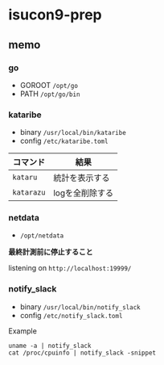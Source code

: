 # isucon9-prep

## memo

### go

- GOROOT `/opt/go`
- PATH `/opt/go/bin`

### kataribe

- binary `/usr/local/bin/kataribe`
- config `/etc/kataribe.toml`

| コマンド | 結果 |
| --- | --- |
| `kataru` | 統計を表示する |
| `katarazu` | logを全削除する |

### netdata

- `/opt/netdata`

**最終計測前に停止すること**

listening on `http://localhost:19999/`

### notify_slack

- binary `/usr/local/bin/notify_slack`
- config `/etc/notify_slack.toml`

Example
```
uname -a | notify_slack
cat /proc/cpuinfo | notify_slack -snippet
```
